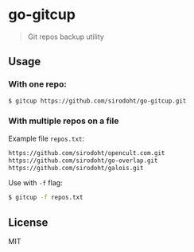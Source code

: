 # go-gitcup

> Git repos backup utility

## Usage

### With one repo:

```sh
$ gitcup https://github.com/sirodoht/go-gitcup.git
```

### With multiple repos on a file

Example file `repos.txt`:
```txt
https://github.com/sirodoht/opencult.com.git
https://github.com/sirodoht/go-overlap.git
https://github.com/sirodoht/galois.git
```

Use with `-f` flag:
```sh
$ gitcup -f repos.txt
```

## License

MIT
